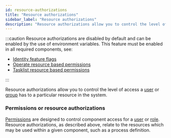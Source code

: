 ```yaml
---
id: resource-authorizations
title: "Resource authorizations"
sidebar_label: "Resource authorizations"
description: "Resource authorizations allow you to control the level of access a user or group has to a particular resource in the system."
---
```


:::caution
Resource authorizations are disabled by default and can be enabled by the use of environment variables. This feature must be enabled in all required components, see:

- [Identity feature flags](../../../../self-managed/identity/deployment/configuration-variables/#feature-flags)
- [Operate resource based permissions](../../../../self-managed/operate-deployment/operate-authentication/?authentication=identity#resource-based-permissions)
- [Tasklist resource based permissions](../../../../self-managed/tasklist-deployment/tasklist-authentication/?authentication=identity#resource-based-permissions)

:::

Resource authorizations allow you to control the level of access a [user](/self-managed/identity/user-guide/roles/manage-roles.md) or
[group](/self-managed/identity/user-guide/groups/manage-groups.md) has to a particular resource in the system.

### Permissions or resource authorizations

[Permissions](/self-managed/identity/user-guide/roles/manage-permissions.md) are designed to control component access for a
[user](/self-managed/identity/user-guide/roles/manage-roles.md) or [role](/self-managed/identity/user-guide/roles/manage-roles.md). Resource
authorizations, as described above, relate to the resources which may be used within a given component, such as a process definition.
